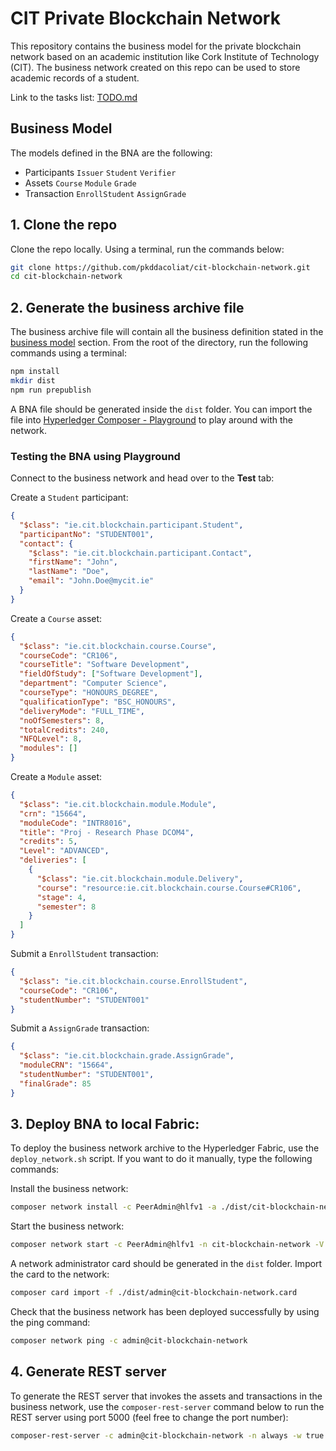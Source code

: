 # CIT Private Blockchain Network

This repository contains the business model for the private blockchain network based on an academic institution like Cork Institute of Technology (CIT). The business network created on this repo can be used to store academic records of a student.

Link to the tasks list: [TODO.md](TODO.md)

## Business Model

The models defined in the BNA are the following:

- Participants
  `Issuer` `Student` `Verifier`
- Assets
  `Course` `Module` `Grade`
- Transaction
  `EnrollStudent` `AssignGrade`

## 1. Clone the repo

Clone the repo locally. Using a terminal, run the commands below:

```sh
git clone https://github.com/pkddacoliat/cit-blockchain-network.git
cd cit-blockchain-network
```

## 2. Generate the business archive file

The business archive file will contain all the business definition stated in the [business model](#business-model) section. From the root of the directory, run the following commands using a terminal:

```sh
npm install
mkdir dist
npm run prepublish
```

A BNA file should be generated inside the `dist` folder. You can import the file into [Hyperledger Composer - Playground](https://composer-playground.mybluemix.net/) to play around with the network.

### Testing the BNA using Playground

Connect to the business network and head over to the **Test** tab:

Create a `Student` participant:

```json
{
  "$class": "ie.cit.blockchain.participant.Student",
  "participantNo": "STUDENT001",
  "contact": {
    "$class": "ie.cit.blockchain.participant.Contact",
    "firstName": "John",
    "lastName": "Doe",
    "email": "John.Doe@mycit.ie"
  }
}
```

Create a `Course` asset:

```json
{
  "$class": "ie.cit.blockchain.course.Course",
  "courseCode": "CR106",
  "courseTitle": "Software Development",
  "fieldOfStudy": ["Software Development"],
  "department": "Computer Science",
  "courseType": "HONOURS_DEGREE",
  "qualificationType": "BSC_HONOURS",
  "deliveryMode": "FULL_TIME",
  "noOfSemesters": 8,
  "totalCredits": 240,
  "NFQLevel": 8,
  "modules": []
}
```

Create a `Module` asset:

```json
{
  "$class": "ie.cit.blockchain.module.Module",
  "crn": "15664",
  "moduleCode": "INTR8016",
  "title": "Proj - Research Phase DCOM4",
  "credits": 5,
  "Level": "ADVANCED",
  "deliveries": [
    {
      "$class": "ie.cit.blockchain.module.Delivery",
      "course": "resource:ie.cit.blockchain.course.Course#CR106",
      "stage": 4,
      "semester": 8
    }
  ]
}
```

Submit a `EnrollStudent` transaction:

```json
{
  "$class": "ie.cit.blockchain.course.EnrollStudent",
  "courseCode": "CR106",
  "studentNumber": "STUDENT001"
}
```

Submit a `AssignGrade` transaction:

```json
{
  "$class": "ie.cit.blockchain.grade.AssignGrade",
  "moduleCRN": "15664",
  "studentNumber": "STUDENT001",
  "finalGrade": 85
}
```

## 3. Deploy BNA to local Fabric:

To deploy the business network archive to the Hyperledger Fabric, use the `deploy_network.sh` script. If you want to do it manually, type the following commands:

Install the business network:

```sh
composer network install -c PeerAdmin@hlfv1 -a ./dist/cit-blockchain-network.bna
```

Start the business network:

```sh
composer network start -c PeerAdmin@hlfv1 -n cit-blockchain-network -V 0.0.1 -A admin -S adminpw -f ./dist/admin@cit-blockchain-network.card
```

A network administrator card should be generated in the `dist` folder. Import the card to the network:

```sh
composer card import -f ./dist/admin@cit-blockchain-network.card
```

Check that the business network has been deployed successfully by using the ping command:

```sh
composer network ping -c admin@cit-blockchain-network
```

## 4. Generate REST server

To generate the REST server that invokes the assets and transactions in the business network, use the `composer-rest-server` command below to run the REST server using port 5000 (feel free to change the port number):

```sh
composer-rest-server -c admin@cit-blockchain-network -n always -w true -p 5000
```
